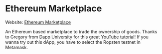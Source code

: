 # Ethereum Marketplace
Website: [Ethereum Marketplace](https://rene78.github.io/ethereum-marketplace/)

An Ethereum based marketplace to trade the ownership of goods. Thanks to Gregory from [Dapp University](http://www.dappuniversity.com) for this great [YouTube tutorial](https://www.youtube.com/watch?v=VH9Q2lf2mNo)! If you wanna try out this dApp, you have to select the Ropsten testnet in Metamask.